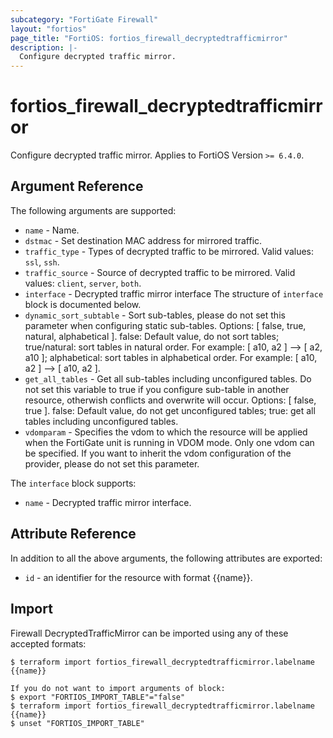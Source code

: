 ```yaml
---
subcategory: "FortiGate Firewall"
layout: "fortios"
page_title: "FortiOS: fortios_firewall_decryptedtrafficmirror"
description: |-
  Configure decrypted traffic mirror.
---
```


# fortios_firewall_decryptedtrafficmirror
Configure decrypted traffic mirror. Applies to FortiOS Version `>= 6.4.0`.

## Argument Reference

The following arguments are supported:

* `name` - Name.
* `dstmac` - Set destination MAC address for mirrored traffic.
* `traffic_type` - Types of decrypted traffic to be mirrored. Valid values: `ssl`, `ssh`.
* `traffic_source` - Source of decrypted traffic to be mirrored. Valid values: `client`, `server`, `both`.
* `interface` - Decrypted traffic mirror interface The structure of `interface` block is documented below.
* `dynamic_sort_subtable` - Sort sub-tables, please do not set this parameter when configuring static sub-tables. Options: [ false, true, natural, alphabetical ]. false: Default value, do not sort tables; true/natural: sort tables in natural order. For example: [ a10, a2 ] --> [ a2, a10 ]; alphabetical: sort tables in alphabetical order. For example: [ a10, a2 ] --> [ a10, a2 ].
* `get_all_tables` - Get all sub-tables including unconfigured tables. Do not set this variable to true if you configure sub-table in another resource, otherwish conflicts and overwrite will occur. Options: [ false, true ]. false: Default value, do not get unconfigured tables; true: get all tables including unconfigured tables. 
* `vdomparam` - Specifies the vdom to which the resource will be applied when the FortiGate unit is running in VDOM mode. Only one vdom can be specified. If you want to inherit the vdom configuration of the provider, please do not set this parameter.

The `interface` block supports:

* `name` - Decrypted traffic mirror interface.


## Attribute Reference

In addition to all the above arguments, the following attributes are exported:
* `id` - an identifier for the resource with format {{name}}.

## Import

Firewall DecryptedTrafficMirror can be imported using any of these accepted formats:
```
$ terraform import fortios_firewall_decryptedtrafficmirror.labelname {{name}}

If you do not want to import arguments of block:
$ export "FORTIOS_IMPORT_TABLE"="false"
$ terraform import fortios_firewall_decryptedtrafficmirror.labelname {{name}}
$ unset "FORTIOS_IMPORT_TABLE"
```
